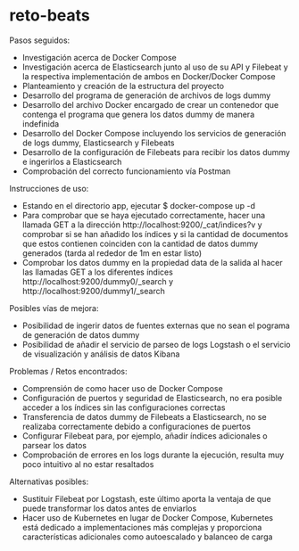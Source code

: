 # reto-beats

Pasos seguidos:
- Investigación acerca de Docker Compose
- Investigación acerca de Elasticsearch junto al uso de su API y Filebeat y la respectiva implementación de ambos en Docker/Docker Compose
- Planteamiento y creación de la estructura del proyecto
- Desarrollo del programa de generación de archivos de logs dummy
- Desarrollo del archivo Docker encargado de crear un contenedor que contenga el programa que genera los datos dummy de manera indefinida
- Desarrollo del Docker Compose incluyendo los servicios de generación de logs dummy, Elasticsearch y Filebeats
- Desarrollo de la configuración de Filebeats para recibir los datos dummy e ingerirlos a Elasticsearch
- Comprobación del correcto funcionamiento vía Postman


Instrucciones de uso:
- Estando en el directorio app, ejecutar $ docker-compose up -d
- Para comprobar que se haya ejecutado correctamente, hacer una llamada GET a la dirección http://localhost:9200/_cat/indices?v y comprobar si se han añadido los índices y si la cantidad de documentos que estos contienen coinciden con la cantidad de datos dummy generados (tarda al rededor de 1m en estar listo)
- Comprobar los datos dummy en la propiedad data de la salida al hacer las llamadas GET a los diferentes índices http://localhost:9200/dummy0/_search y http://localhost:9200/dummy1/_search


Posibles vías de mejora:
- Posibilidad de ingerir datos de fuentes externas que no sean el pograma de generación de datos dummy
- Posibilidad de añadir el servicio de parseo de logs Logstash o el servicio de visualización y análisis de datos Kibana


Problemas / Retos encontrados:
- Comprensión de como hacer uso de Docker Compose
- Configuración de puertos y seguridad de Elasticsearch, no era posible acceder a los índices sin las configuraciones correctas
- Transferencia de datos dummy de Filebeats a Elasticsearch, no se realizaba correctamente debido a configuraciones de puertos
- Configurar Filebeat para, por ejemplo, añadir índices adicionales o parsear los datos
- Comprobación de errores en los logs durante la ejecución, resulta muy poco intuitivo al no estar resaltados


Alternativas posibles:
- Sustituir Filebeat por Logstash, este último aporta la ventaja de que puede transformar los datos antes de enviarlos
- Hacer uso de Kubernetes en lugar de Docker Compose, Kubernetes está dedicado a implementaciones más complejas y proporciona características adicionales como autoescalado y balanceo de carga
